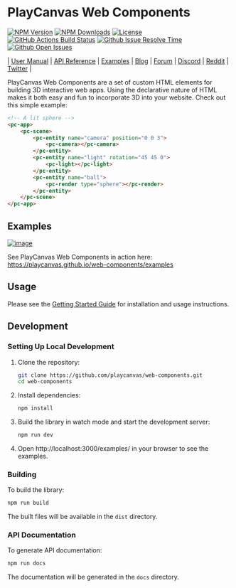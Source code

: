 # PlayCanvas Web Components

[![NPM Version][npm-version-badge]][npm-url]
[![NPM Downloads][npm-downloads-badge]][npm-trends-url]
[![License][license-badge]][license-url]
[![GitHub Actions Build Status][build-status-badge]][workflow-url]
[![Github Issue Resolve Time][issue-resolve-badge]][isitmaintained-url]
[![Github Open Issues][open-issues-badge]][isitmaintained-url]

| [User Manual][manual-url] | [API Reference][api-url] | [Examples][examples-url] | [Blog][blog-url] | [Forum][forum-url] | [Discord][discord-url] | [Reddit][reddit-url] | [Twitter][twitter-url] |

PlayCanvas Web Components are a set of custom HTML elements for building 3D interactive web apps. Using the declarative nature of HTML makes it both easy and fun to incorporate 3D into your website. Check out this simple example:

```html
<!-- A lit sphere -->
<pc-app>
    <pc-scene>
        <pc-entity name="camera" position="0 0 3">
            <pc-camera></pc-camera>
        </pc-entity>
        <pc-entity name="light" rotation="45 45 0">
            <pc-light></pc-light>
        </pc-entity>
        <pc-entity name="ball">
            <pc-render type="sphere"></pc-render>
        </pc-entity>
    </pc-scene>
</pc-app>
```

## Examples

[![image](https://github.com/user-attachments/assets/25ac8dd3-abc9-4d65-8950-3d72ed1f7152)](https://playcanvas.github.io/web-components/examples)

See PlayCanvas Web Components in action here: https://playcanvas.github.io/web-components/examples

## Usage

Please see the [Getting Started Guide](https://developer.playcanvas.com/user-manual/web-components/getting-started/) for installation and usage instructions.

## Development 

### Setting Up Local Development

1. Clone the repository:

   ```bash
   git clone https://github.com/playcanvas/web-components.git
   cd web-components
   ```

2. Install dependencies:

   ```bash
   npm install
   ```

3. Build the library in watch mode and start the development server:

   ```bash
   npm run dev
   ```

4. Open http://localhost:3000/examples/ in your browser to see the examples.

### Building

To build the library:

```bash
npm run build
```

The built files will be available in the `dist` directory.

### API Documentation

To generate API documentation:

```bash
npm run docs
```

The documentation will be generated in the `docs` directory.

[npm-version-badge]: https://img.shields.io/npm/v/@playcanvas/web-components
[npm-downloads-badge]: https://img.shields.io/npm/dw/@playcanvas/web-components
[license-badge]: https://img.shields.io/npm/l/@playcanvas/web-components
[build-status-badge]: https://github.com/playcanvas/web-components/actions/workflows/ci.yml/badge.svg
[issue-resolve-badge]: https://isitmaintained.com/badge/resolution/playcanvas/web-components.svg
[open-issues-badge]: https://isitmaintained.com/badge/open/playcanvas/web-components.svg

[npm-url]: https://www.npmjs.com/package/@playcanvas/web-components
[npm-trends-url]: https://npmtrends.com/@playcanvas/web-components
[license-url]: https://github.com/playcanvas/web-components/blob/main/LICENSE
[workflow-url]: https://github.com/playcanvas/web-components/actions/workflows/ci.yml
[isitmaintained-url]: https://isitmaintained.com/project/playcanvas/web-components

[manual-url]: https://developer.playcanvas.com/user-manual/web-components
[api-url]: https://api.playcanvas.com/web-components
[examples-url]: https://playcanvas.github.io/web-components/examples
[blog-url]: https://blog.playcanvas.com
[forum-url]: https://forum.playcanvas.com
[discord-url]: https://discord.gg/RSaMRzg
[reddit-url]: https://www.reddit.com/r/PlayCanvas/
[twitter-url]: https://twitter.com/intent/follow?screen_name=playcanvas
